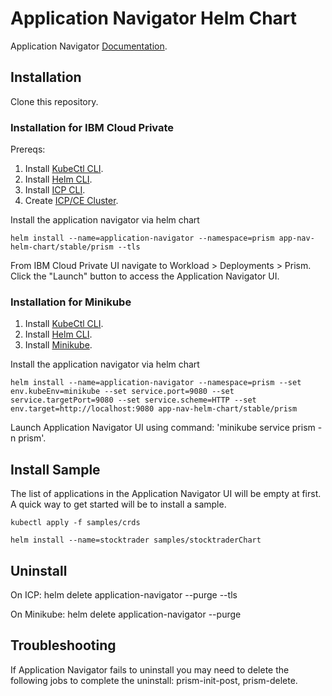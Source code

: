 # Application Navigator Helm Chart

Application Navigator [Documentation](https://github.com/WASdev/app-nav-helm-chart/wiki).

## Installation

Clone this repository.

### Installation for IBM Cloud Private

Prereqs: 

1. Install [KubeCtl CLI](https://kubernetes.io/docs/tasks/tools/install-kubectl/).
1. Install [Helm CLI](https://github.com/helm/helm/blob/master/docs/install.md).
1. Install [ICP CLI](https://www.ibm.com/support/knowledgecenter/SSBS6K_3.1.1/manage_cluster/install_cli.html).
1. Create [ICP/CE Cluster](https://www.ibm.com/support/knowledgecenter/en/SSBS6K_1.2.0/installing/install_containers_CE.html).

Install the application navigator via helm chart

`helm install --name=application-navigator --namespace=prism app-nav-helm-chart/stable/prism --tls`

From IBM Cloud Private UI navigate to Workload > Deployments > Prism.  Click the "Launch" button to access the Application Navigator UI.

### Installation for Minikube

1. Install [KubeCtl CLI](https://kubernetes.io/docs/tasks/tools/install-kubectl/).
1. Install [Helm CLI](https://github.com/helm/helm/blob/master/docs/install.md).
1. Install [Minikube](https://kubernetes.io/docs/tasks/tools/install-minikube/).

Install the application navigator via helm chart

`helm install --name=application-navigator --namespace=prism --set env.kubeEnv=minikube --set service.port=9080 --set service.targetPort=9080 --set service.scheme=HTTP --set env.target=http://localhost:9080 app-nav-helm-chart/stable/prism`

Launch Application Navigator UI using command:  'minikube service prism -n prism'. 

## Install Sample

The list of applications in the Application Navigator UI will be empty at first.  A quick way to get started will be to install a sample.

`kubectl apply -f samples/crds`

`helm install --name=stocktrader samples/stocktraderChart`

## Uninstall

On ICP:  helm delete application-navigator --purge --tls 

On Minikube:  helm delete application-navigator --purge

## Troubleshooting

If Application Navigator fails to uninstall you may need to delete the following jobs to complete the uninstall: prism-init-post, prism-delete.
